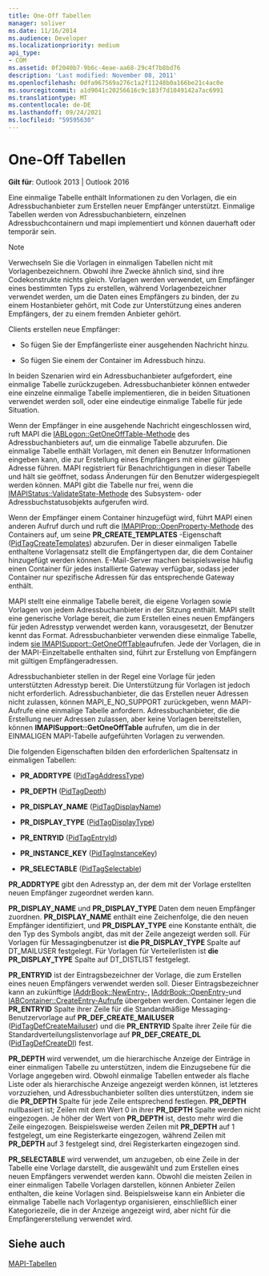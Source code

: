 ```yaml
---
title: One-Off Tabellen
manager: soliver
ms.date: 11/16/2014
ms.audience: Developer
ms.localizationpriority: medium
api_type:
- COM
ms.assetid: 0f2040b7-9b6c-4eae-aa68-29c4f7b8bd76
description: 'Last modified: November 08, 2011'
ms.openlocfilehash: 0dfa967569a276c1a2f11248b0a166be21c4ac0e
ms.sourcegitcommit: a1d9041c20256616c9c183f7d1049142a7ac6991
ms.translationtype: MT
ms.contentlocale: de-DE
ms.lasthandoff: 09/24/2021
ms.locfileid: "59595630"
---
```

# <a name="one-off-tables"></a>One-Off Tabellen

**Gilt für**: Outlook 2013 | Outlook 2016 
  
Eine einmalige Tabelle enthält Informationen zu den Vorlagen, die ein Adressbuchanbieter zum Erstellen neuer Empfänger unterstützt. Einmalige Tabellen werden von Adressbuchanbietern, einzelnen Adressbuchcontainern und mapi implementiert und können dauerhaft oder temporär sein. 
  
> [!NOTE]
> Verwechseln Sie die Vorlagen in einmaligen Tabellen nicht mit Vorlagenbezeichnern. Obwohl ihre Zwecke ähnlich sind, sind ihre Codekonstrukte nichts gleich. Vorlagen werden verwendet, um Empfänger eines bestimmten Typs zu erstellen, während Vorlagenbezeichner verwendet werden, um die Daten eines Empfängers zu binden, der zu einem Hostanbieter gehört, mit Code zur Unterstützung eines anderen Empfängers, der zu einem fremden Anbieter gehört. 
  
Clients erstellen neue Empfänger:
  
- So fügen Sie der Empfängerliste einer ausgehenden Nachricht hinzu.
    
- So fügen Sie einem der Container im Adressbuch hinzu.
    
In beiden Szenarien wird ein Adressbuchanbieter aufgefordert, eine einmalige Tabelle zurückzugeben. Adressbuchanbieter können entweder eine einzelne einmalige Tabelle implementieren, die in beiden Situationen verwendet werden soll, oder eine eindeutige einmalige Tabelle für jede Situation. 
  
Wenn der Empfänger in eine ausgehende Nachricht eingeschlossen wird, ruft MAPI die [IABLogon::GetOneOffTable-Methode](iablogon-getoneofftable.md) des Adressbuchanbieters auf, um die einmalige Tabelle abzurufen. Die einmalige Tabelle enthält Vorlagen, mit denen ein Benutzer Informationen eingeben kann, die zur Erstellung eines Empfängers mit einer gültigen Adresse führen. MAPI registriert für Benachrichtigungen in dieser Tabelle und hält sie geöffnet, sodass Änderungen für den Benutzer widergespiegelt werden können. MAPI gibt die Tabelle nur frei, wenn die [IMAPIStatus::ValidateState-Methode](imapistatus-validatestate.md) des Subsystem- oder Adressbuchstatusobjekts aufgerufen wird. 
  
Wenn der Empfänger einem Container hinzugefügt wird, führt MAPI einen anderen Aufruf durch und ruft die [IMAPIProp::OpenProperty-Methode](imapiprop-openproperty.md) des Containers auf, um seine **PR_CREATE_TEMPLATES** -Eigenschaft ([PidTagCreateTemplates](pidtagcreatetemplates-canonical-property.md)) abzurufen. Der in dieser einmaligen Tabelle enthaltene Vorlagensatz stellt die Empfängertypen dar, die dem Container hinzugefügt werden können. E-Mail-Server machen beispielsweise häufig einen Container für jedes installierte Gateway verfügbar, sodass jeder Container nur spezifische Adressen für das entsprechende Gateway enthält.
  
MAPI stellt eine einmalige Tabelle bereit, die eigene Vorlagen sowie Vorlagen von jedem Adressbuchanbieter in der Sitzung enthält. MAPI stellt eine generische Vorlage bereit, die zum Erstellen eines neuen Empfängers für jeden Adresstyp verwendet werden kann, vorausgesetzt, der Benutzer kennt das Format. Adressbuchanbieter verwenden diese einmalige Tabelle, indem [sie IMAPISupport::GetOneOffTable](imapisupport-getoneofftable.md)aufrufen. Jede der Vorlagen, die in der MAPI-Einzeltabelle enthalten sind, führt zur Erstellung von Empfängern mit gültigen Empfängeradressen.
  
Adressbuchanbieter stellen in der Regel eine Vorlage für jeden unterstützten Adresstyp bereit. Die Unterstützung für Vorlagen ist jedoch nicht erforderlich. Adressbuchanbieter, die das Erstellen neuer Adressen nicht zulassen, können MAPI_E_NO_SUPPORT zurückgeben, wenn MAPI-Aufrufe eine einmalige Tabelle anfordern. Adressbuchanbieter, die die Erstellung neuer Adressen zulassen, aber keine Vorlagen bereitstellen, können **IMAPISupport::GetOneOffTable** aufrufen, um die in der EINMALIGEN MAPI-Tabelle aufgeführten Vorlagen zu verwenden. 
  
Die folgenden Eigenschaften bilden den erforderlichen Spaltensatz in einmaligen Tabellen:
  
- **PR_ADDRTYPE** ([PidTagAddressType](pidtagaddresstype-canonical-property.md))
    
- **PR_DEPTH** ([PidTagDepth](pidtagdepth-canonical-property.md))
    
- **PR_DISPLAY_NAME** ([PidTagDisplayName](pidtagdisplayname-canonical-property.md))
    
- **PR_DISPLAY_TYPE** ([PidTagDisplayType](pidtagdisplaytype-canonical-property.md))
    
- **PR_ENTRYID** ([PidTagEntryId](pidtagentryid-canonical-property.md))
    
- **PR_INSTANCE_KEY** ([PidTagInstanceKey](pidtaginstancekey-canonical-property.md))
    
- **PR_SELECTABLE** ([PidTagSelectable](pidtagselectable-canonical-property.md))
    
 **PR_ADDRTYPE** gibt den Adresstyp an, der dem mit der Vorlage erstellten neuen Empfänger zugeordnet werden kann. 
  
 **PR_DISPLAY_NAME** und **PR_DISPLAY_TYPE** Daten dem neuen Empfänger zuordnen. **PR_DISPLAY_NAME** enthält eine Zeichenfolge, die den neuen Empfänger identifiziert, und **PR_DISPLAY_TYPE** eine Konstante enthält, die den Typ des Symbols angibt, das mit der Zeile angezeigt werden soll. Für Vorlagen für Messagingbenutzer ist **die PR_DISPLAY_TYPE** Spalte auf DT_MAILUSER festgelegt. Für Vorlagen für Verteilerlisten ist **die PR_DISPLAY_TYPE** Spalte auf DT_DISTLIST festgelegt. 
  
 **PR_ENTRYID** ist der Eintragsbezeichner der Vorlage, die zum Erstellen eines neuen Empfängers verwendet werden soll. Dieser Eintragsbezeichner kann an zukünftige [IAddrBook::NewEntry-,](iaddrbook-newentry.md) [IAddrBook::OpenEntry-](iaddrbook-openentry.md)und [IABContainer::CreateEntry-Aufrufe](iabcontainer-createentry.md) übergeben werden. Container legen die **PR_ENTRYID** Spalte ihrer Zeile für die Standardmäßige Messaging-Benutzervorlage auf **PR_DEF_CREATE_MAILUSER** ([PidTagDefCreateMailuser](pidtagdefcreatemailuser-canonical-property.md)) und die **PR_ENTRYID** Spalte ihrer Zeile für die Standardverteilungslistenvorlage auf **PR_DEF_CREATE_DL** ([PidTagDefCreateDl](pidtagdefcreatedl-canonical-property.md)) fest. 
  
 **PR_DEPTH** wird verwendet, um die hierarchische Anzeige der Einträge in einer einmaligen Tabelle zu unterstützen, indem die Einzugsebene für die Vorlage angegeben wird. Obwohl einmalige Tabellen entweder als flache Liste oder als hierarchische Anzeige angezeigt werden können, ist letzteres vorzuziehen, und Adressbuchanbieter sollten dies unterstützen, indem sie die **PR_DEPTH** Spalte für jede Zeile entsprechend festlegen. **PR_DEPTH** nullbasiert ist; Zeilen mit dem Wert 0 in ihrer **PR_DEPTH** Spalte werden nicht eingezogen. Je höher der Wert von **PR_DEPTH** ist, desto mehr wird die Zeile eingezogen. Beispielsweise werden Zeilen mit **PR_DEPTH** auf 1 festgelegt, um eine Registerkarte eingezogen, während Zeilen mit **PR_DEPTH** auf 3 festgelegt sind, drei Registerkarten eingezogen sind. 
  
 **PR_SELECTABLE** wird verwendet, um anzugeben, ob eine Zeile in der Tabelle eine Vorlage darstellt, die ausgewählt und zum Erstellen eines neuen Empfängers verwendet werden kann. Obwohl die meisten Zeilen in einer einmaligen Tabelle Vorlagen darstellen, können Anbieter Zeilen enthalten, die keine Vorlagen sind. Beispielsweise kann ein Anbieter die einmalige Tabelle nach Vorlagentyp organisieren, einschließlich einer Kategoriezeile, die in der Anzeige angezeigt wird, aber nicht für die Empfängererstellung verwendet wird. 
  
## <a name="see-also"></a>Siehe auch



[MAPI-Tabellen](mapi-tables.md)

